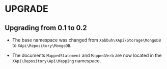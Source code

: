 UPGRADE
=======

Upgrading from 0.1 to 0.2
-------------------------

* The base namespace was changed from `Xabbuh\XApi\Storage\MongoDB` to
  `XApi\Repository\MongoDB`.

* The documents `MappedStatement` and `MappedVerb` are now located in the
  `XApi\Repository\Api\Mapping` namespace.
